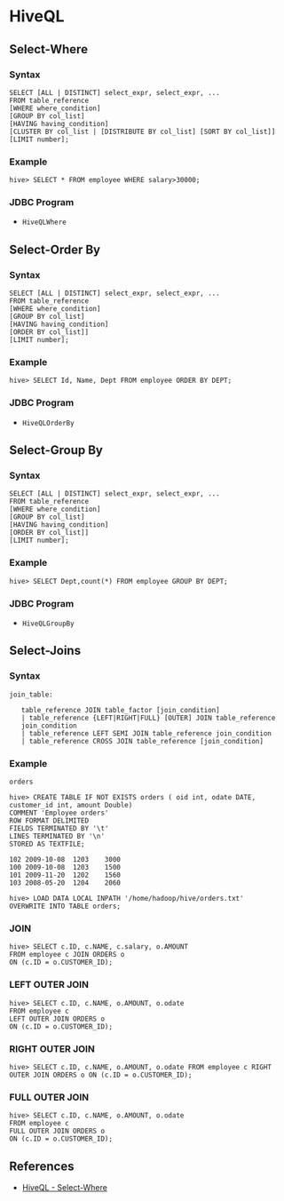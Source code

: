 # HiveQL

## Select-Where
### Syntax
```
SELECT [ALL | DISTINCT] select_expr, select_expr, ... 
FROM table_reference 
[WHERE where_condition] 
[GROUP BY col_list] 
[HAVING having_condition] 
[CLUSTER BY col_list | [DISTRIBUTE BY col_list] [SORT BY col_list]] 
[LIMIT number];
```

### Example
```
hive> SELECT * FROM employee WHERE salary>30000;
```

### JDBC Program
- `HiveQLWhere`

## Select-Order By
### Syntax
```
SELECT [ALL | DISTINCT] select_expr, select_expr, ... 
FROM table_reference 
[WHERE where_condition] 
[GROUP BY col_list] 
[HAVING having_condition] 
[ORDER BY col_list]] 
[LIMIT number];
```

### Example
```
hive> SELECT Id, Name, Dept FROM employee ORDER BY DEPT;
```

### JDBC Program
- `HiveQLOrderBy`

## Select-Group By
### Syntax
```
SELECT [ALL | DISTINCT] select_expr, select_expr, ... 
FROM table_reference 
[WHERE where_condition] 
[GROUP BY col_list] 
[HAVING having_condition] 
[ORDER BY col_list]] 
[LIMIT number];
```

### Example
```
hive> SELECT Dept,count(*) FROM employee GROUP BY DEPT;
```

### JDBC Program
- `HiveQLGroupBy`

## Select-Joins
### Syntax
```
join_table:

   table_reference JOIN table_factor [join_condition]
   | table_reference {LEFT|RIGHT|FULL} [OUTER] JOIN table_reference
   join_condition
   | table_reference LEFT SEMI JOIN table_reference join_condition
   | table_reference CROSS JOIN table_reference [join_condition]
```

### Example
`orders`
```
hive> CREATE TABLE IF NOT EXISTS orders ( oid int, odate DATE, customer_id int, amount Double)
COMMENT 'Employee orders'
ROW FORMAT DELIMITED
FIELDS TERMINATED BY '\t'
LINES TERMINATED BY '\n'
STORED AS TEXTFILE;
```
```
102	2009-10-08	1203	3000
100	2009-10-08	1203	1500
101	2009-11-20	1202	1560
103	2008-05-20	1204	2060
```
```
hive> LOAD DATA LOCAL INPATH '/home/hadoop/hive/orders.txt'
OVERWRITE INTO TABLE orders;
```

### JOIN
```
hive> SELECT c.ID, c.NAME, c.salary, o.AMOUNT 
FROM employee c JOIN ORDERS o 
ON (c.ID = o.CUSTOMER_ID);
```

### LEFT OUTER JOIN
```
hive> SELECT c.ID, c.NAME, o.AMOUNT, o.odate 
FROM employee c 
LEFT OUTER JOIN ORDERS o 
ON (c.ID = o.CUSTOMER_ID);
```

### RIGHT OUTER JOIN
```
hive> SELECT c.ID, c.NAME, o.AMOUNT, o.odate FROM employee c RIGHT OUTER JOIN ORDERS o ON (c.ID = o.CUSTOMER_ID);
```

### FULL OUTER JOIN
```
hive> SELECT c.ID, c.NAME, o.AMOUNT, o.odate 
FROM employee c 
FULL OUTER JOIN ORDERS o 
ON (c.ID = o.CUSTOMER_ID);
```

## References
- [HiveQL - Select-Where](https://www.tutorialspoint.com/hive/hiveql_select_where.htm)